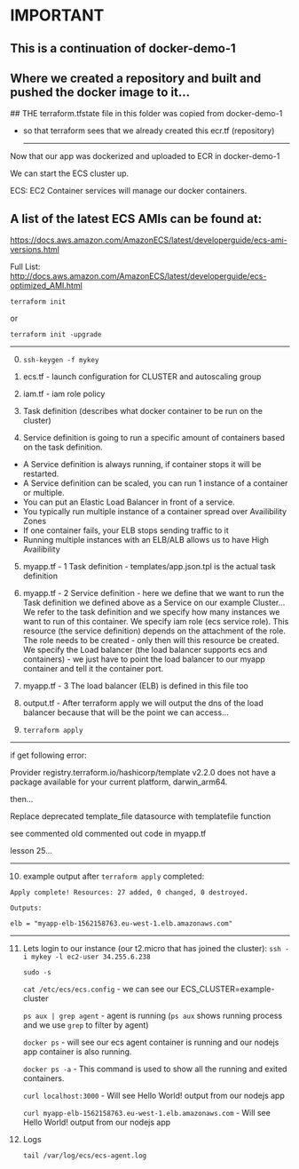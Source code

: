 # IMPORTANT

## This is a continuation of docker-demo-1

## Where we created a repository and built and pushed the docker image to it...

## THE terraform.tfstate file in this folder was copied from docker-demo-1

- so that terraform sees that we already created this ecr.tf (repository)

  ***

Now that our app was dockerized and uploaded to ECR in docker-demo-1

We can start the ECS cluster up.

ECS: EC2 Container services will manage our docker containers.

## A list of the latest ECS AMIs can be found at:

https://docs.aws.amazon.com/AmazonECS/latest/developerguide/ecs-ami-versions.html

Full List: http://docs.aws.amazon.com/AmazonECS/latest/developerguide/ecs-optimized_AMI.html

`terraform init`

or

`terraform init -upgrade`

---

0. `ssh-keygen -f mykey`

1. ecs.tf - launch configuration for CLUSTER and autoscaling group
2. iam.tf - iam role policy

3. Task definition (describes what docker container to be run on the cluster)
4. Service definition is going to run a specific amount of containers based on the task definition.

- A Service definition is always running, if container stops it will be restarted.
- A Service definition can be scaled, you can run 1 instance of a container or multiple.
- You can put an Elastic Load Balancer in front of a service.
- You typically run multiple instance of a container spread over Availibility Zones
- If one container fails, your ELB stops sending traffic to it
- Running multiple instances with an ELB/ALB allows us to have High Availibility

5. myapp.tf - 1 Task definition - templates/app.json.tpl is the actual task definition

6. myapp.tf - 2 Service definition - here we define that we want to run the Task definition we defined above as a Service on our example Cluster... We refer to the task definition and we specify how many instances we want to run of this container. We specify iam role (ecs service role). This resource (the service definition) depends on the attachment of the role. The role needs to be created - only then will this resource be created. We specify the Load balancer (the load balancer supports ecs and containers) - we just have to point the load balancer to our myapp container and tell it the container port.

7. myapp.tf - 3 The load balancer (ELB) is defined in this file too

8. output.tf - After terraform apply we will output the dns of the load balancer
   because that will be the point we can access...

9. `terraform apply`

---

if get following error:

Provider registry.terraform.io/hashicorp/template v2.2.0 does not have a package available for your current platform, darwin_arm64.

then...

Replace deprecated template_file datasource with templatefile function

see commented old commented out code in myapp.tf

lesson 25...

---

10. example output after `terraform apply` completed:

```
Apply complete! Resources: 27 added, 0 changed, 0 destroyed.

Outputs:

elb = "myapp-elb-1562158763.eu-west-1.elb.amazonaws.com"
```

---

11. Lets login to our instance (our t2.micro that has joined the cluster):
    `ssh -i mykey -l ec2-user 34.255.6.238`

    `sudo -s`

    `cat /etc/ecs/ecs.config` - we can see our ECS_CLUSTER=example-cluster

    `ps aux | grep agent` - agent is running (`ps aux` shows running process and we use `grep` to filter by agent)

    `docker ps` - will see our ecs agent container is running and our nodejs app container is also running.

    `docker ps -a` - This command is used to show all the running and exited containers.

    `curl localhost:3000` - Will see Hello World! output from our nodejs app

    `curl myapp-elb-1562158763.eu-west-1.elb.amazonaws.com` - Will see Hello World! output from our nodejs app

12. Logs

    `tail /var/log/ecs/ecs-agent.log`
